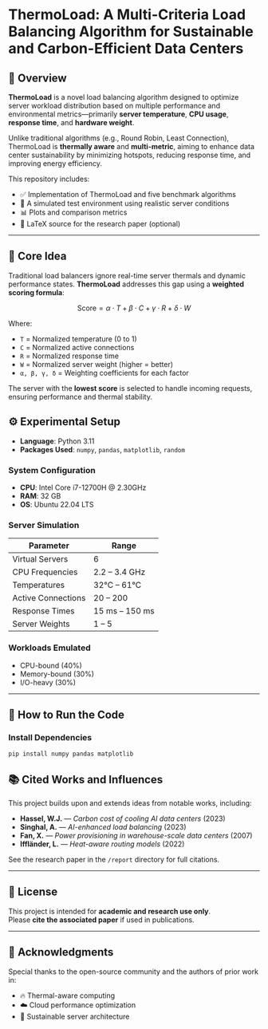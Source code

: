 # ThermoLoad: A Multi-Criteria Load Balancing Algorithm for Sustainable and Carbon-Efficient Data Centers

## 📘 Overview

**ThermoLoad** is a novel load balancing algorithm designed to optimize server workload distribution based on multiple performance and environmental metrics—primarily **server temperature**, **CPU usage**, **response time**, and **hardware weight**.

Unlike traditional algorithms (e.g., Round Robin, Least Connection), ThermoLoad is **thermally aware** and **multi-metric**, aiming to enhance data center sustainability by minimizing hotspots, reducing response time, and improving energy efficiency.

This repository includes:

- ✅ Implementation of ThermoLoad and five benchmark algorithms
- 🧪 A simulated test environment using realistic server conditions
- 📊 Plots and comparison metrics
- 📄 LaTeX source for the research paper (optional)

---

## 🧠 Core Idea

Traditional load balancers ignore real-time server thermals and dynamic performance states. **ThermoLoad** addresses this gap using a **weighted scoring formula**:

```math
\text{Score} = \alpha \cdot T + \beta \cdot C + \gamma \cdot R + \delta \cdot W
```


Where:

- `T` = Normalized temperature (0 to 1)  
- `C` = Normalized active connections  
- `R` = Normalized response time  
- `W` = Normalized server weight (higher = better)  
- `α, β, γ, δ` = Weighting coefficients for each factor

The server with the **lowest score** is selected to handle incoming requests, ensuring performance and thermal stability.


## ⚙️ Experimental Setup

- **Language**: Python 3.11  
- **Packages Used**: `numpy`, `pandas`, `matplotlib`, `random`

### System Configuration

- **CPU**: Intel Core i7-12700H @ 2.30GHz  
- **RAM**: 32 GB  
- **OS**: Ubuntu 22.04 LTS  

### Server Simulation

| Parameter           | Range               |
|---------------------|---------------------|
| Virtual Servers     | 6                   |
| CPU Frequencies     | 2.2 – 3.4 GHz       |
| Temperatures        | 32°C – 61°C         |
| Active Connections  | 20 – 200            |
| Response Times      | 15 ms – 150 ms      |
| Server Weights      | 1 – 5               |

### Workloads Emulated

- CPU-bound (40%)  
- Memory-bound (30%)  
- I/O-heavy (30%)

---

## 🧪 How to Run the Code

### Install Dependencies

```bash
pip install numpy pandas matplotlib
```

## 📚 Cited Works and Influences

This project builds upon and extends ideas from notable works, including:

- **Hassel, W.J.** — *Carbon cost of cooling AI data centers* (2023)  
- **Singhal, A.** — *AI-enhanced load balancing* (2023)  
- **Fan, X.** — *Power provisioning in warehouse-scale data centers* (2007)  
- **Iffländer, L.** — *Heat-aware routing models* (2022)  

See the research paper in the `/report` directory for full citations.

---

## 📜 License

This project is intended for **academic and research use only**.  
Please **cite the associated paper** if used in publications.

---

## 🤝 Acknowledgments

Special thanks to the open-source community and the authors of prior work in:

- 🔥 Thermal-aware computing  
- ☁️ Cloud performance optimization  
- 🌱 Sustainable server architecture  
